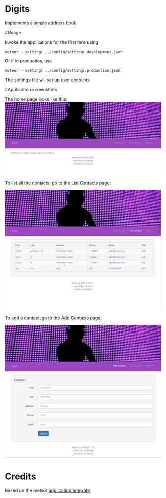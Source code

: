 # Digits

Implements a simple address book

#Usage

Invoke the applications for the first time using 
```
meteor --settings ../config/settings.development.json
```
Or if in production, use

```
meteor --settings ../config/settings.production.json
```

The settings file will set up user accounts

#Application screenshots

The home page looks like this:
![](https://raw.githubusercontent.com/mike31s/digits/qa-1/doc/home.JPG)

To list all the contacts, go to the List Contacts page:

![](https://raw.githubusercontent.com/mike31s/digits/qa-1/doc/list.JPG)

To add a contact, go to the Add Contacts page:

![](https://raw.githubusercontent.com/mike31s/digits/qa-1/doc/add.JPG)

# Credits
Based on the meteor [application template](template.come)